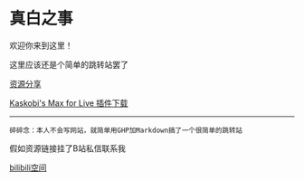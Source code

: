 # 真白之事
欢迎你来到这里！  

这里应该还是个简单的跳转站罢了

[资源分享](mds/share.md)

[Kaskobi's Max for Live 插件下载](https://kaskobi.com/downloads)

------

`碎碎念：本人不会写网站，就简单用GHP加Markdown搞了一个很简单的跳转站 `

假如资源链接挂了B站私信联系我

[bilibili空间](https://space.bilibili.com/16215189)

